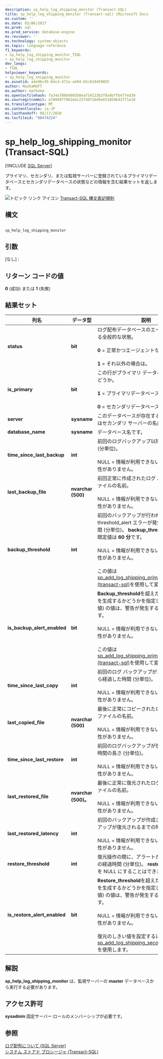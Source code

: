 ```yaml
---
description: sp_help_log_shipping_monitor (Transact-SQL)
title: sp_help_log_shipping_monitor (Transact-sql) |Microsoft Docs
ms.custom: ''
ms.date: 03/06/2017
ms.prod: sql
ms.prod_service: database-engine
ms.reviewer: ''
ms.technology: system-objects
ms.topic: language-reference
f1_keywords:
- sp_help_log_shipping_monitor_TSQL
- sp_help_log_shipping_monitor
dev_langs:
- TSQL
helpviewer_keywords:
- sp_help_log_shipping_monitor
ms.assetid: a4e96c45-6dcd-471a-a494-b5c619459855
author: MashaMSFT
ms.author: mathoma
ms.openlocfilehash: fa34a789b4993b8eaf14123b2f9a4bffb477ed39
ms.sourcegitcommit: e700497f962e4c2274df16d9e651059b42ff1a10
ms.translationtype: MT
ms.contentlocale: ja-JP
ms.lasthandoff: 08/17/2020
ms.locfileid: "88474224"
---
```

# <a name="sp_help_log_shipping_monitor-transact-sql"></a>sp_help_log_shipping_monitor (Transact-SQL)
[!INCLUDE [SQL Server](../../includes/applies-to-version/sqlserver.md)]

  プライマリ、セカンダリ、または監視サーバーに登録されているプライマリデータベースとセカンダリデータベースの状態などの情報を含む結果セットを返します。  
  
 ![トピック リンク アイコン](../../database-engine/configure-windows/media/topic-link.gif "トピック リンク アイコン") [Transact-SQL 構文表記規則](../../t-sql/language-elements/transact-sql-syntax-conventions-transact-sql.md)  
  
## <a name="syntax"></a>構文  
  
```  
  
sp_help_log_shipping_monitor  
```  
  
## <a name="arguments"></a>引数  
 [なし] :  
  
## <a name="return-code-values"></a>リターン コードの値  
 **0** (成功) または **1** (失敗)  
  
## <a name="result-sets"></a>結果セット  
  
|列名|データ型|説明|  
|-----------------|---------------|-----------------|  
|**status**|**bit**|ログ配布データベースのエージェントに関する全般的な状態。<br /><br /> **0** = 正常かつエージェントなしのエラー。<br /><br /> **1** = それ以外の場合は。|  
|**is_primary**|**bit**|この行がプライマリ データベースのものかどうか。<br /><br /> **1** = プライマリデータベースの行です。<br /><br /> **0** = セカンダリデータベースの行です。|  
|**server**|**sysname**|このデータベースが存在するプライマリまたはセカンダリ サーバーの名前。|  
|**database_name**|**sysname**|データベース名です。|  
|**time_since_last_backup**|**int**|前回のログバックアップ以降の時間の長さ (分単位)。<br /><br /> NULL = 情報が利用できないか、または関連性がありません。|  
|**last_backup_file**|**nvarchar (500)**|前回正常に作成されたログ バックアップ ファイルの名前。<br /><br /> NULL = 情報が利用できないか、または関連性がありません。|  
|**backup_threshold**|**int**|前回のバックアップが行われてから、threshold_alert エラーが発生するまでの期間 (分単位)。 **backup_threshold** は **int**,、既定値は **60 分**です。<br /><br /> NULL = 情報が利用できないか、または関連性がありません。<br /><br /> この値は [sp_add_log_shipping_primary_database &#40;transact-sql&#41;](../../relational-databases/system-stored-procedures/sp-add-log-shipping-primary-database-transact-sql.md)を使用して変更できます。|  
|**is_backup_alert_enabled**|**bit**|**Backup_threshold**を超えたときにアラートを生成するかどうかを指定します。 **1 (既定**値) の値は、警告が発生することを意味します。<br /><br /> NULL = 情報が利用できないか、または関連性がありません。<br /><br /> この値は [sp_add_log_shipping_primary_database &#40;transact-sql&#41;](../../relational-databases/system-stored-procedures/sp-add-log-shipping-primary-database-transact-sql.md)を使用して変更できます。|  
|**time_since_last_copy**|**int**|前回のログ バックアップがコピーされてから経過した時間 (分単位)。<br /><br /> NULL = 情報が利用できないか、または関連性がありません。|  
|**last_copied_file**|**nvarchar (500)**|最後に正常にコピーされたログバックアップファイルの名前。<br /><br /> NULL = 情報が利用できないか、または関連性がありません。|  
|**time_since_last_restore**|**int**|前回のログバックアップが復元されてからの時間の長さ (分単位)。<br /><br /> NULL = 情報が利用できないか、または関連性がありません。|  
|**last_restored_file**|**nvarchar (500)。**|最後に正常に復元されたログバックアップファイルの名前。<br /><br /> NULL = 情報が利用できないか、または関連性がありません。|  
|**last_restored_latency**|**int**|前回のバックアップが作成されてからバックアップが復元されるまでの時間 (分単位)。<br /><br /> NULL = 情報が利用できないか、または関連性がありません。|  
|**restore_threshold**|**int**|復元操作の間に、アラートが生成されるまでの経過時間 (分単位)。 **restore_threshold** を NULL にすることはできません。|  
|**is_restore_alert_enabled**|**bit**|**Restore_threshold**を超えたときにアラートを生成するかどうかを指定します。 **1 (既定**値) の値は、警告が発生することを意味します。<br /><br /> NULL = 情報が利用できないか、または関連性がありません。<br /><br /> 復元のしきい値を設定するには、 [sp_add_log_shipping_secondary_database](../../relational-databases/system-stored-procedures/sp-add-log-shipping-secondary-database-transact-sql.md)を使用します。|  
  
## <a name="remarks"></a>解説  
 **sp_help_log_shipping_monitor** は、監視サーバーの **master** データベースから実行する必要があります。  
  
## <a name="permissions"></a>アクセス許可  
 **sysadmin** 固定サーバー ロールのメンバーシップが必要です。  
  
## <a name="see-also"></a>参照  
 [ログ配布について &#40;SQL Server&#41;](../../database-engine/log-shipping/about-log-shipping-sql-server.md)   
 [システム ストアド プロシージャ &#40;Transact-SQL&#41;](../../relational-databases/system-stored-procedures/system-stored-procedures-transact-sql.md)  
  
  
